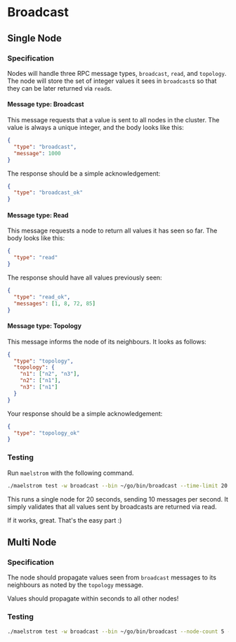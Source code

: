 # Broadcast

## Single Node

### Specification

Nodes will handle three RPC message types, `broadcast`, `read`, and `topology`.
The node will store the set of integer values it sees in `broadcast`s so that
they can be later returned via `read`s.

#### Message type: Broadcast

This message requests that a value is sent to all nodes in the cluster. The
value is always a unique integer, and the body looks like this:

```json
{
  "type": "broadcast",
  "message": 1000
}
```

The response should be a simple acknowledgement:

```json
{
  "type": "broadcast_ok"
}
```

#### Message type: Read

This message requests a node to return all values it has seen so far. The body
looks like this:

```json
{
  "type": "read"
}
```

The response should have all values previously seen:

```json
{
  "type": "read_ok",
  "messages": [1, 8, 72, 85]
}
```

#### Message type: Topology

This message informs the node of its neighbours. It looks as follows:

```json
{
  "type": "topology",
  "topology": {
    "n1": ["n2", "n3"],
    "n2": ["n1"],
    "n3": ["n1"]
  }
}
```

Your response should be a simple acknowledgement:

```json
{
  "type": "topology_ok"
}
```

### Testing

Run `maelstrom` with the following command.

```sh
./maelstrom test -w broadcast --bin ~/go/bin/broadcast --time-limit 20 --rate 10 --node-count 1
```

This runs a single node for 20 seconds, sending 10 messages per second. It
simply validates that all values sent by broadcasts are returned via read.

If it works, great. That's the easy part :)

## Multi Node

### Specification

The node should propagate values seen from `broadcast` messages to its
neighbours as noted by the `topology` message.

Values should propagate within seconds to all other nodes!

### Testing

```sh
./maelstrom test -w broadcast --bin ~/go/bin/broadcast --node-count 5 --time-limit 20 --rate 10
```
